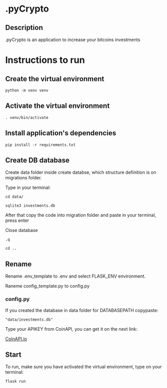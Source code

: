 # .pyCrypto

## Description

.pyCrypto is an application to increase your bitcoins investments

# Instructions to run

## Create the virtual environment

```
python -m venv venv
```

## Activate the virtual environment

```
. venv/bin/activate
```

## Install application's dependencies

```
pip install -r requirements.txt
```

## Create DB database

Create data folder inside create databse, which structure definition is on migrations folder.

Type in your terminal:

```
cd data/
```

```
sqlite3 investments.db
```

After that copy the code into migration folder and paste in your terminal, press enter

Close database

```
.q
```

```
cd ..
```

## Rename

Rename .env_template to .env and select FLASK_ENV environment.

Raneme config_template.py to config.py

### config.py

If you created the database in data folder for DATABASEPATH copypaste:

```
"data/investments.db"
```

Type your APIKEY from CoinAPI, you can get it on the next link:

[CoinAPI.io](https://www.coinapi.io/)

## Start

To run, make sure you have activated the virtual environment, type on your terminal:

```
flask run
```
